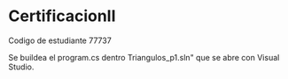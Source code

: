# CertificacionII
Codigo de estudiante 77737

Se buildea el program.cs dentro Triangulos_p1.sln" que se abre con Visual Studio.